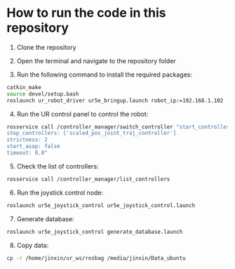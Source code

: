 # How to run the code in this repository
1. Clone the repository

2. Open the terminal and navigate to the repository folder

3. Run the following command to install the required packages:
```bash
catkin_make
source devel/setup.bash
roslaunch ur_robot_driver ur5e_bringup.launch robot_ip:=192.168.1.102
```

4. Run the UR control panel to control the robot:
```bash
rosservice call /controller_manager/switch_controller "start_controllers: ['joint_group_vel_controller']
stop_controllers: ['scaled_pos_joint_traj_controller']
strictness: 2
start_asap: false
timeout: 0.0"
```

5. Check the list of controllers:
```bash
rosservice call /controller_manager/list_controllers
```

6. Run the joystick control node:
```bash
roslaunch ur5e_joystick_control ur5e_joystick_control.launch
```

7. Generate database:
```bash
roslaunch ur5e_joystick_control generate_database.launch
```

8. Copy data:
```bash
cp -r /home/jinxin/ur_ws/rosbag /media/jinxin/Data_ubuntu
```